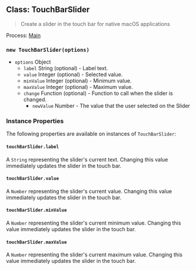 ## Class: TouchBarSlider

> Create a slider in the touch bar for native macOS applications

Process: [Main](../tutorial/quick-start.md#main-process)

### `new TouchBarSlider(options)`

* `options` Object
  * `label` String (optional) - Label text.
  * `value` Integer (optional) - Selected value.
  * `minValue` Integer (optional) - Minimum value.
  * `maxValue` Integer (optional) - Maximum value.
  * `change` Function (optional) - Function to call when the slider is changed.
    * `newValue` Number - The value that the user selected on the Slider

### Instance Properties

The following properties are available on instances of `TouchBarSlider`:

#### `touchBarSlider.label`

A `String` representing the slider's current text. Changing this value immediately updates the slider
in the touch bar.

#### `touchBarSlider.value`

A `Number` representing the slider's current value. Changing this value immediately updates the slider
in the touch bar.

#### `touchBarSlider.minValue`

A `Number` representing the slider's current minimum value. Changing this value immediately updates the
slider in the touch bar.

#### `touchBarSlider.maxValue`

A `Number` representing the slider's current maximum value. Changing this value immediately updates the
slider in the touch bar.
